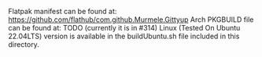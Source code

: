 Flatpak manifest can be found at: https://github.com/flathub/com.github.Murmele.Gittyup
Arch PKGBUILD file can be found at: TODO (currently it is in #314)
Linux (Tested On Ubuntu 22.04LTS) version is available in the buildUbuntu.sh file included in this directory.
